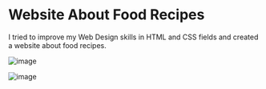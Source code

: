 # Website About Food Recipes
I tried to improve my Web Design skills in HTML and CSS fields and created a website about food recipes.

![image](https://github.com/aysegulenayozen/Recipes-Website/assets/115490815/a95ed620-bc0a-44b7-b03f-29d72d75681a)

![image](https://github.com/aysegulenayozen/Recipes-Website/assets/115490815/783ddab7-b021-4a39-b045-e4f33f87c27a)

